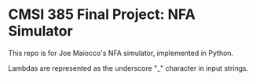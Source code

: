 # CMSI 385 Final Project: NFA Simulator

This repo is for Joe Maiocco's NFA simulator, implemented in Python.

Lambdas are represented as the underscore "\_" character in input strings.
